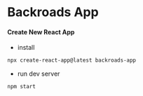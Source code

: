 # Backroads App

#### Create New React App

- install

```sh
npx create-react-app@latest backroads-app
```

- run dev server

```sh
npm start
```


